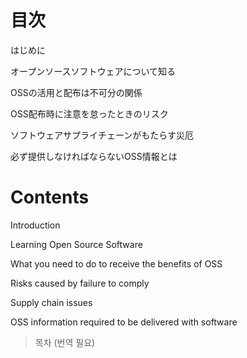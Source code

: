 # 目次
はじめに

オープンソースソフトウェアについて知る

OSSの活用と配布は不可分の関係

OSS配布時に注意を怠ったときのリスク

ソフトウェアサプライチェーンがもたらす災厄

必ず提供しなければならないOSS情報とは

# Contents
Introduction

Learning Open Source Software

What you need to do to receive the benefits of OSS

Risks caused by failure to comply

Supply chain issues

OSS information required to be delivered with software

> 목차
> (번역 필요)
